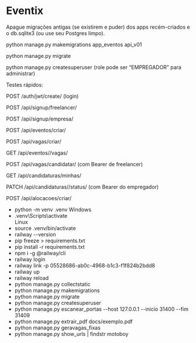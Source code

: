 # Eventix

Apague migrações antigas (se existirem e puder) dos apps recém-criados e o db.sqlite3 (ou use seu Postgres limpo).

python manage.py makemigrations app_eventos api_v01

python manage.py migrate

python manage.py createsuperuser (role pode ser “EMPREGADOR” para administrar)

Testes rápidos:

POST /auth/jwt/create/ (login)

POST /api/signup/freelancer/

POST /api/signup/empresa/

POST /api/eventos/criar/

POST /api/vagas/criar/

GET /api/eventos/<id>/vagas/

POST /api/vagas/candidatar/ (com Bearer de freelancer)

GET /api/candidaturas/minhas/

PATCH /api/candidaturas/<id>/status/ (com Bearer do empregador)

POST /api/alocacoes/criar/




- python -m venv .venv
Windows
- .venv\Scripts\activate  
Linux
- source .venv/bin/activate
- railway --version  
- pip freeze > requirements.txt
- pip install -r requirements.txt
- npm i -g @railway/cli
- railway login
- railway link -p 05528686-ab0c-4968-b1c3-f1f824b2bdd8
- railway up
- railway reload
- python manage.py collectstatic
- python manage.py makemigrations  
- python manage.py migrate
- python manage.py createsuperuser
- python manage.py escanear_portas --host 127.0.0.1 --inicio 31400 --fim 31409
- python manage.py extrair_pdf docs/exemplo.pdf
- python manage.py geravagas_fixas
- python manage.py show_urls | findstr motoboy
